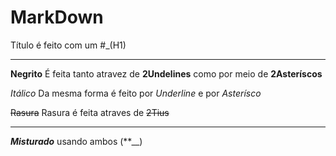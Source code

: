 # MarkDown
Título é feito com um #_(H1)
***
**Negrito**
É feita tanto atravez de __2Undelines__ como por meio de **2Asteríscos**

*Itálico*
Da mesma forma é feito por _Underline_ e por *Asterísco*

~~Rasura~~
Rasura é feita atraves de ~~2Tius~~

---

__*Misturado*__ usando ambos (**__)